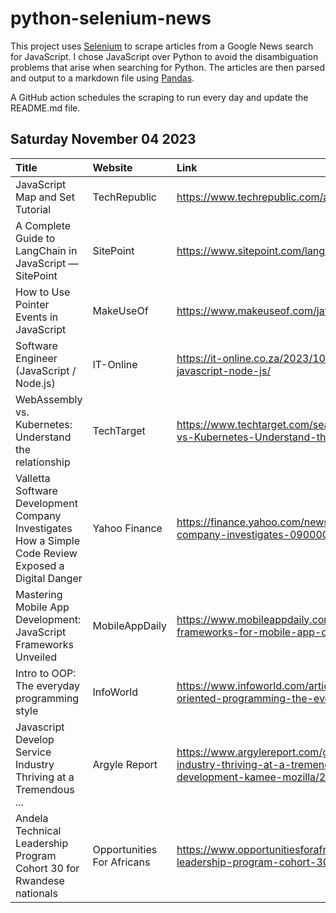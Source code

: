 # python-selenium-news

This project uses [Selenium](https://www.seleniumhq.org/) to scrape articles from a Google News search for JavaScript.
I chose JavaScript over Python to avoid the disambiguation problems that arise when searching for Python.
The articles are then parsed and output to a markdown file using [Pandas](https://pandas.pydata.org/).

A GitHub action schedules the scraping to run every day and update the README.md file.

## Saturday November 04 2023


| Title                                                                                                | Website                    | Link                                                                                                                                           |
|:-----------------------------------------------------------------------------------------------------|:---------------------------|:-----------------------------------------------------------------------------------------------------------------------------------------------|
| JavaScript Map and Set Tutorial                                                                      | TechRepublic               | https://www.techrepublic.com/article/javascript-map-set-tutorial/                                                                              |
| A Complete Guide to LangChain in JavaScript — SitePoint                                              | SitePoint                  | https://www.sitepoint.com/langchain-javascript-complete-guide/                                                                                 |
| How to Use Pointer Events in JavaScript                                                              | MakeUseOf                  | https://www.makeuseof.com/javascript-pointer-events/                                                                                           |
| Software Engineer (JavaScript / Node.js)                                                             | IT-Online                  | https://it-online.co.za/2023/10/31/software-engineer-javascript-node-js/                                                                       |
| WebAssembly vs. Kubernetes: Understand the relationship                                              | TechTarget                 | https://www.techtarget.com/searchitoperations/tip/WebAssembly-vs-Kubernetes-Understand-the-relationship                                        |
| Valletta Software Development Company Investigates How a Simple Code Review Exposed a Digital Danger | Yahoo Finance              | https://finance.yahoo.com/news/valletta-software-development-company-investigates-090000797.html                                               |
| Mastering Mobile App Development: JavaScript Frameworks Unveiled                                     | MobileAppDaily             | https://www.mobileappdaily.com/knowledge-hub/javascript-frameworks-for-mobile-app-development                                                  |
| Intro to OOP: The everyday programming style                                                         | InfoWorld                  | https://www.infoworld.com/article/3709690/what-is-object-oriented-programming-the-everyday-programming-style.html                              |
| Javascript Develop Service Industry Thriving at a Tremendous ...                                     | Argyle Report              | https://www.argylereport.com/golf/javascript-develop-service-industry-thriving-at-a-tremendous-growth-mercury-development-kamee-mozilla/28040/ |
| Andela Technical Leadership Program Cohort 30 for Rwandese nationals                                 | Opportunities For Africans | https://www.opportunitiesforafricans.com/andela-technical-leadership-program-cohort-30-for-rwandese-nationals/                                 |